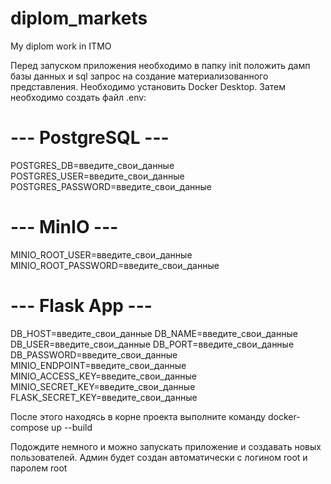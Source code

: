 # diplom_markets
My diplom work in ITMO

Перед запуском приложения необходимо в папку init положить дамп базы данных и sql запрос на создание материализованного представления. Необходимо установить Docker Desktop.
Затем необходимо создать файл .env:
# --- PostgreSQL ---
POSTGRES_DB=введите_свои_данные
POSTGRES_USER=введите_свои_данные
POSTGRES_PASSWORD=введите_свои_данные

# --- MinIO ---
MINIO_ROOT_USER=введите_свои_данные
MINIO_ROOT_PASSWORD=введите_свои_данные

# --- Flask App ---
DB_HOST=введите_свои_данные
DB_NAME=введите_свои_данные
DB_USER=введите_свои_данные
DB_PORT=введите_свои_данные
DB_PASSWORD=введите_свои_данные
MINIO_ENDPOINT=введите_свои_данные
MINIO_ACCESS_KEY=введите_свои_данные
MINIO_SECRET_KEY=введите_свои_данные
FLASK_SECRET_KEY=введите_свои_данные

После этого находясь в корне проекта выполните команду docker-compose up --build

Подождите немного и можно запускать приложение и создавать новых пользователей.
Админ будет создан автоматически с логином root и паролем root
